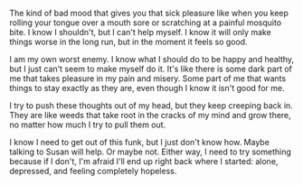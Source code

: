 The kind of bad mood that gives you that sick pleasure like when you keep rolling your tongue over a mouth sore or scratching at a painful mosquito bite. I know I shouldn't, but I can't help myself. I know it will only make things worse in the long run, but in the moment it feels so good.

I am my own worst enemy. I know what I should do to be happy and healthy, but I just can't seem to make myself do it. It's like there is some dark part of me that takes pleasure in my pain and misery. Some part of me that wants things to stay exactly as they are, even though I know it isn't good for me.

I try to push these thoughts out of my head, but they keep creeping back in. They are like weeds that take root in the cracks of my mind and grow there, no matter how much I try to pull them out.

I know I need to get out of this funk, but I just don't know how. Maybe talking to Susan will help. Or maybe not. Either way, I need to try something because if I don't, I'm afraid I'll end up right back where I started: alone, depressed, and feeling completely hopeless.
